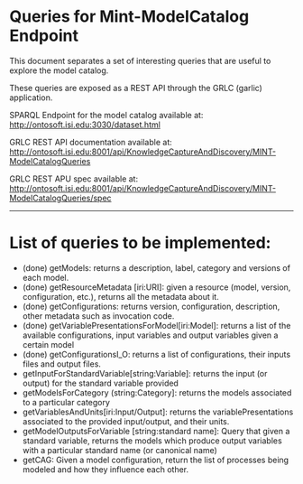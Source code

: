 # Queries for Mint-ModelCatalog Endpoint

This document separates a set of interesting queries that are useful to explore the model catalog.

These queries are exposed as a REST API through the GRLC (garlic) application.

SPARQL Endpoint for the model catalog available at: http://ontosoft.isi.edu:3030/dataset.html

GRLC REST API documentation available at: http://ontosoft.isi.edu:8001/api/KnowledgeCaptureAndDiscovery/MINT-ModelCatalogQueries

GRLC REST APU spec available at: http://ontosoft.isi.edu:8001/api/KnowledgeCaptureAndDiscovery/MINT-ModelCatalogQueries/spec




-----------------

# List of queries to be implemented:

* (done) getModels: returns a description, label, category and versions of each model.  
* (done) getResourceMetadata [iri:URI]: given a resource (model, version, configuration, etc.), returns all the metadata about it.
* (done) getConfigurations: returns version, configuration, description, other metadata such as invocation code.
* (done) getVariablePresentationsForModel[iri:Model]: returns a list of the available configurations, input variables and output variables given a certain model
* (done) getConfigurationsI_O: returns a list of configurations, their inputs files and output files.
* getInputForStandardVariable[string:Variable]: returns the input (or output) for the standard variable provided 
* getModelsForCategory (string:Category]: returns the models associated to a particular category
* getVariablesAndUnits[iri:Input/Output]: returns the variablePresentations associated to the provided input/output, and their units.
* getModelOutputsForVariable [string:standard name]: Query that given a standard variable, returns the models which produce output variables with a particular standard name (or canonical name)
* getCAG: Given a model configuration, return the list of processes being modeled and how they influence each other. 



